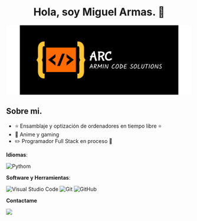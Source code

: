 <div align="center">
<h1 align="center">Hola, soy Miguel Armas. 👋</h1>
</div>


![Logotipo](https://github.com/MiguelarmasC/MiguelarmasC/blob/main/logo-png.png)

## Sobre mi.

- ⭐ Ensamblaje y optización de ordenadores en tiempo libre ⭐ 
- 🎥 Anime y gaming
- ✏️ Programador Full Stack en proceso 📗

**Idiomas**: 
 
  ![Pythom](https://img.shields.io/badge/Python-yellow)
  


**Software y Herramientas**:

 ![Visual Studio Code](https://img.shields.io/badge/Visual%20Studio%20Code-blue)
 ![Git](https://img.shields.io/badge/Git-orange)
 ![GitHub](https://img.shields.io/badge/GitHub-black)



**Contactame**

<a href="https://www.instagram.com/miguelarmasc/"><img src="https://img.shields.io/badge/-MiguelarmasC-E4405F?style=flat&logo=Instagram&logoColor=white"/></a>
</p>

</p>





